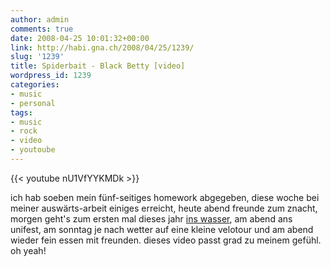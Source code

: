 ```yaml
---
author: admin
comments: true
date: 2008-04-25 10:01:32+00:00
link: http://habi.gna.ch/2008/04/25/1239/
slug: '1239'
title: Spiderbait - Black Betty [video]
wordpress_id: 1239
categories:
- music
- personal
tags:
- music
- rock
- video
- youtoube
---
```


{{<  youtube nU1VfYYKMDk >}}

ich hab soeben mein fünf-seitiges homework abgegeben, diese woche bei meiner auswärts-arbeit einiges erreicht, heute abend freunde zum znacht, morgen geht's zum ersten mal dieses jahr [ins wasser](http://www.dck.ch/ezcontents/showdetails.php?contentid=806), am abend ans unifest, am sonntag je nach wetter auf eine kleine velotour und am abend wieder fein essen mit freunden.
dieses video passt grad zu meinem gefühl. oh yeah!
